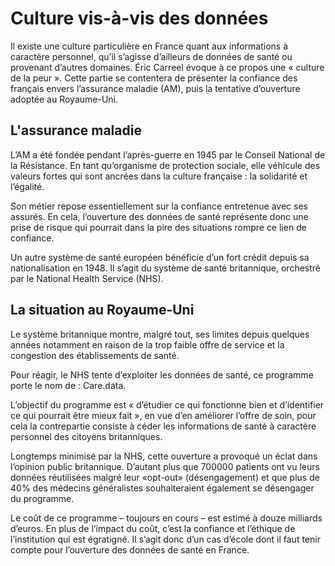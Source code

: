 # Culture vis-à-vis des données

Il existe une culture particulière en France quant aux informations à caractère personnel, qu’il s’agisse d’ailleurs de données de santé ou provenant d’autres domaines. Éric Carreel évoque à ce propos une « culture de la peur ». Cette partie se contentera de présenter la confiance des français envers l’assurance maladie (AM), puis la tentative d’ouverture adoptée au Royaume-Uni.

## L'assurance maladie

L’AM a été fondée pendant l’après-guerre en 1945 par le Conseil National de la Résistance. En tant qu’organisme de protection sociale, elle véhicule des valeurs fortes qui sont ancrées dans la culture française : la solidarité et l’égalité.

Son métier repose essentiellement sur la confiance entretenue avec ses assurés. En cela, l’ouverture des données de santé représente donc une prise de risque qui pourrait dans la pire des situations rompre ce lien de confiance.

Un autre système de santé européen bénéficie d’un fort crédit depuis sa nationalisation en 1948. Il s’agit du système de santé britannique, orchestré par le National Health Service (NHS).

## La situation au Royaume-Uni

Le système britannique montre, malgré tout, ses limites depuis quelques années notamment en raison de la trop faible offre de service et la congestion des établissements de santé.

Pour réagir, le NHS tente d’exploiter les données de santé, ce programme porte le nom de : Care.data.

L’objectif du programme est « d’étudier ce qui fonctionne bien et d’identifier ce qui pourrait être mieux fait », en vue d’en améliorer l’offre de soin, pour cela la contrepartie consiste à céder les informations de santé à caractère personnel des citoyens britanniques.

Longtemps minimisé par la NHS, cette ouverture a provoqué un éclat dans l’opinion public britannique. D’autant plus que 700000 patients ont vu leurs données réutilisées malgré leur «opt-out» (désengagement) et que plus de 40% des médecins généralistes souhaiteraient également se désengager du programme.

Le coût de ce programme – toujours en cours – est estimé à douze milliards d’euros.
En plus de l’impact du coût, c’est la confiance et l’éthique de l’institution qui est égratigné. Il s’agit donc d’un cas d’école dont il faut tenir compte pour l’ouverture des données de santé en France.